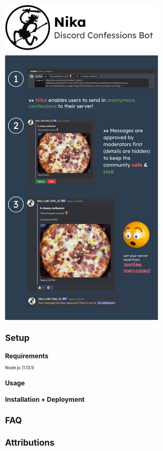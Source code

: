 ![](images/titleBanner2.png)


![](images/newBan.png)

# Setup
## Requirements
Node.js (1.13.1)


## Usage

## Installation + Deployment



# FAQ

# Attributions

